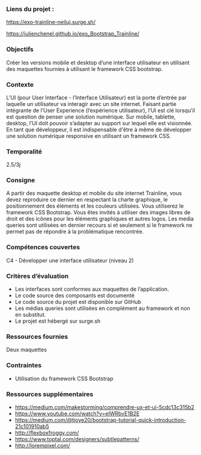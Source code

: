 ### Liens du projet :

https://exo-trainline-neiluj.surge.sh/

https://julienchenel.github.io/exo_Bootstrap_Trainline/

### Objectifs
Créer les versions mobile et desktop d’une interface utilisateur en utilisant des maquettes fournies à utilisant le framework CSS bootstrap.

### Contexte
L’UI (pour User Interface - l’Interface Utilisateur) est la porte d’entrée par laquelle un utilisateur va interagir avec un site internet. Faisant partie intégrante de l’User Experience (l’expérience utilisateur), l’UI est clé lorsqu’il est question de penser une solution numérique. Sur mobile, tablette, desktop, l’UI doit pouvoir s’adapter au support sur lequel elle est visionnée. En tant que développeur, il est indispensable d'être à même de développer une solution numérique responsive en utilisant un framework CSS.

### Temporalité
2.5/3j

### Consigne
A partir des maquette desktop et mobile du site internet Trainline, vous devez reproduire ce dernier en respectant la charte graphique, le positionnement des éléments et les couleurs utilisées. Vous utiliserez le framework CSS Bootstrap. 
Vous êtes invités à utiliser des images libres de droit et des icônes pour les éléments graphiques et autres logos.
Les media queries sont utilisées en dernier recours si et seulement si le framework ne permet pas de répondre à la problématique rencontrée.

### Compétences couvertes
C4 - Développer une interface utilisateur (niveau 2)

### Critères d’évaluation
- Les interfaces sont conformes aux maquettes de l’application.
- Le code source des composants est documenté
- Le code source du projet est disponible sur GitHub
- Les médias queries sont utilisées en complément au framework et non en substitut.
- Le projet est hébergé sur surge.sh

### Ressources fournies
Deux maquettes

### Contraintes
- Utilisation du framework CSS Bootstrap

### Ressources supplémentaires 
- https://medium.com/makestorming/comprendre-ux-et-ui-5cdc13c315b2
- https://www.youtube.com/watch?v=eIWRbvE1B2E
- https://medium.com/@tjoye20/bootstrap-tutorial-quick-introduction-21c101910ab5
- http://flexboxfroggy.com/
- https://www.toptal.com/designers/subtlepatterns/
- http://lorempixel.com/
